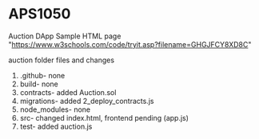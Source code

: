 # APS1050
Auction DApp
Sample HTML page "https://www.w3schools.com/code/tryit.asp?filename=GHGJFCY8XD8C"

auction folder
files and changes

1. .github- none
2. build- none
3. contracts- added Auction.sol
4. migrations- added 2_deploy_contracts.js
5. node_modules- none
6. src- changed index.html, frontend pending (app.js)
7. test- added auction.js
